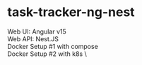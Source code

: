 # task-tracker-ng-nest
Web UI: Angular v15 \
Web API: Nest.JS \
Docker Setup #1 with compose \
Docker Setup #2 with k8s \
